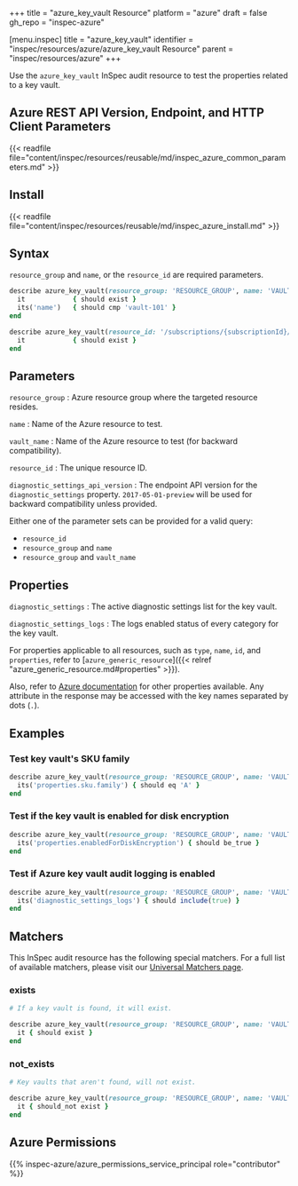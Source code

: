 +++
title = "azure_key_vault Resource"
platform = "azure"
draft = false
gh_repo = "inspec-azure"

[menu.inspec]
title = "azure_key_vault"
identifier = "inspec/resources/azure/azure_key_vault Resource"
parent = "inspec/resources/azure"
+++

Use the `azure_key_vault` InSpec audit resource to test the properties related to a key vault.

## Azure REST API Version, Endpoint, and HTTP Client Parameters

{{< readfile file="content/inspec/resources/reusable/md/inspec_azure_common_parameters.md" >}}

## Install

{{< readfile file="content/inspec/resources/reusable/md/inspec_azure_install.md" >}}

## Syntax

`resource_group` and `name`, or the `resource_id` are required parameters.

```ruby
describe azure_key_vault(resource_group: 'RESOURCE_GROUP', name: 'VAULT-101') do
  it            { should exist }
  its('name')   { should cmp 'vault-101' }    
end
```

```ruby
describe azure_key_vault(resource_id: '/subscriptions/{subscriptionId}/resourceGroups/{resourceGroup}/providers/Microsoft.KeyVault/vaults/{vaultName}') do
  it            { should exist }
end
```

## Parameters

`resource_group`
: Azure resource group where the targeted resource resides.

`name`
: Name of the Azure resource to test.

`vault_name`
: Name of the Azure resource to test (for backward compatibility).

`resource_id`
: The unique resource ID.

`diagnostic_settings_api_version`
: The endpoint API version for the `diagnostic_settings` property. `2017-05-01-preview` will be used for backward compatibility unless provided.

Either one of the parameter sets can be provided for a valid query:

- `resource_id`
- `resource_group` and `name`
- `resource_group` and `vault_name`

## Properties

`diagnostic_settings`
: The active diagnostic settings list for the key vault.

`diagnostic_settings_logs`
: The logs enabled status of every category for the key vault.

For properties applicable to all resources, such as `type`, `name`, `id`, and `properties`, refer to [`azure_generic_resource`]({{< relref "azure_generic_resource.md#properties" >}}).

Also, refer to [Azure documentation](https://docs.microsoft.com/en-us/rest/api/keyvault/keyvault/vaults/get) for other properties available. 
Any attribute in the response may be accessed with the key names separated by dots (`.`).

## Examples

### Test key vault's SKU family

```ruby
describe azure_key_vault(resource_group: 'RESOURCE_GROUP', name: 'VAULT_NAME') do
  its('properties.sku.family') { should eq 'A' }
end
```

### Test if the key vault is enabled for disk encryption

```ruby
describe azure_key_vault(resource_group: 'RESOURCE_GROUP', name: 'VAULT_NAME') do
  its('properties.enabledForDiskEncryption') { should be_true }
end
```

### Test if Azure key vault audit logging is enabled

```ruby
describe azure_key_vault(resource_group: 'RESOURCE_GROUP', name: 'VAULT_NAME') do
  its('diagnostic_settings_logs') { should include(true) }
end
```

## Matchers

This InSpec audit resource has the following special matchers. For a full list of available matchers, please visit our [Universal Matchers page](/inspec/matchers/).

### exists

```ruby
# If a key vault is found, it will exist.

describe azure_key_vault(resource_group: 'RESOURCE_GROUP', name: 'VAULT_NAME') do
  it { should exist }
end
```

### not_exists

```ruby
# Key vaults that aren't found, will not exist.

describe azure_key_vault(resource_group: 'RESOURCE_GROUP', name: 'VAULT_NAME') do
  it { should_not exist }
end
```

## Azure Permissions

{{% inspec-azure/azure_permissions_service_principal role="contributor" %}}
